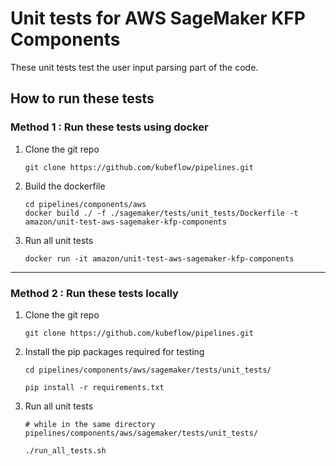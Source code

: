 # Unit tests for AWS SageMaker KFP Components 

These unit tests test the user input parsing part of the code.  

## How to run these tests 

### Method 1 : Run these tests using docker 

1. Clone the git repo 
    ```
    git clone https://github.com/kubeflow/pipelines.git
    ```
2. Build the dockerfile  
    ```
    cd pipelines/components/aws 
    docker build ./ -f ./sagemaker/tests/unit_tests/Dockerfile -t amazon/unit-test-aws-sagemaker-kfp-components
    ```
3. Run all unit tests
   ```
   docker run -it amazon/unit-test-aws-sagemaker-kfp-components
   ```
   
--------------

### Method 2 : Run these tests locally

1. Clone the git repo 
    ```
    git clone https://github.com/kubeflow/pipelines.git
    ```
2. Install the pip packages required for testing 
    ```
    cd pipelines/components/aws/sagemaker/tests/unit_tests/
   
    pip install -r requirements.txt 
    ```
3. Run all unit tests 
    ```
    # while in the same directory pipelines/components/aws/sagemaker/tests/unit_tests/
   
    ./run_all_tests.sh
    ```
   